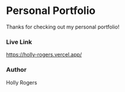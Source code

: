 # Personal Portfolio

Thanks for checking out my personal portfolio!

### Live Link

https://holly-rogers.vercel.app/

### Author

Holly Rogers
